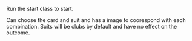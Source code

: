 Run the start class to start.

Can choose the card and suit and has a image to coorespond with each combination.
Suits will be clubs by default and have no effect on the outcome.
